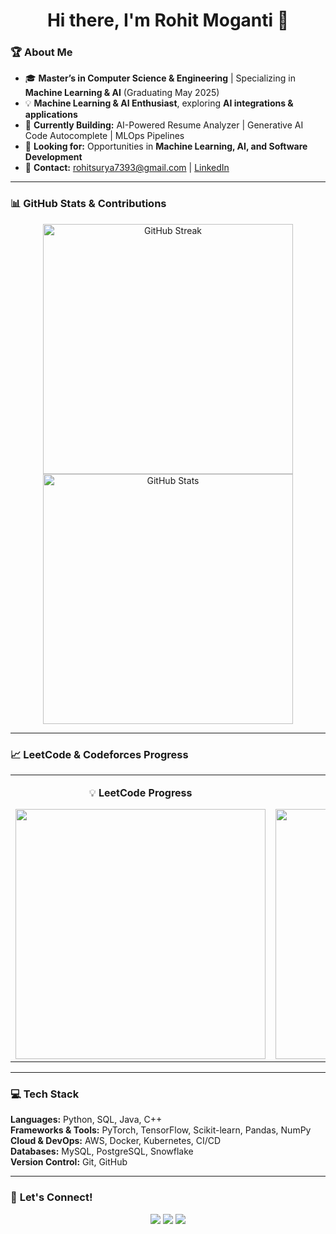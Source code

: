 <h1 align="center">Hi there, I'm Rohit Moganti 👋</h1>

### 🏆 **About Me**  
- 🎓 **Master’s in Computer Science & Engineering** | Specializing in **Machine Learning & AI** (Graduating May 2025)  
- 💡 **Machine Learning & AI Enthusiast**, exploring **AI integrations & applications**  
- 🚀 **Currently Building:** AI-Powered Resume Analyzer | Generative AI Code Autocomplete | MLOps Pipelines  
- 📌 **Looking for:** Opportunities in **Machine Learning, AI, and Software Development**  
- 📩 **Contact:** [rohitsurya7393@gmail.com](mailto:rohitsurya7393@gmail.com) | [LinkedIn](https://www.linkedin.com/in/rohit-moganti-ab30481b0/)  

---

### 📊 **GitHub Stats & Contributions**
<p align="center">
  <img src="https://github-readme-streak-stats.herokuapp.com/?user=rohitsurya7393&theme=dark&hide_border=true" alt="GitHub Streak" width="400"/>
  <img src="https://github-readme-stats.vercel.app/api?username=rohitsurya7393&show_icons=true&theme=dark&hide_border=true" alt="GitHub Stats" width="400"/>
</p>

---

### 📈 **LeetCode & Codeforces Progress**
<div align="center">

<table>
<tr>
<td align="center" width="50%">
  
💡 **LeetCode Progress**
  
<img src="https://leetcard.jacoblin.cool/dante_msv?theme=dark&font=Karma&ext=heatmap" width="400">

</td>
<td align="center" width="50%">

🔥 **Codeforces Progress**

<!--<img src="https://codeforces-readme-stats.vercel.app/api/card?username=rohithmsv&theme=dark" width="410" height="250"/> -->
<img src="https://codeforces-readme-stats.vercel.app/api/card?username=rohithmsv&theme=custom&timestamp=`date +%s`" width="400"/>



</td>
</tr>
</table>

</div>

---

### 💻 **Tech Stack**
**Languages:** Python, SQL, Java, C++  
**Frameworks & Tools:** PyTorch, TensorFlow, Scikit-learn, Pandas, NumPy  
**Cloud & DevOps:** AWS, Docker, Kubernetes, CI/CD  
**Databases:** MySQL, PostgreSQL, Snowflake  
**Version Control:** Git, GitHub  

---

### 💬 **Let's Connect!**
<p align="center">
  <a href="https://linkedin.com/in/rohith-moganti"><img src="https://img.shields.io/badge/LinkedIn-0077B5?style=for-the-badge&logo=linkedin&logoColor=white"/></a>
  <a href="https://github.com/rohitsurya7393"><img src="https://img.shields.io/badge/GitHub-100000?style=for-the-badge&logo=github&logoColor=white"/></a>
  <a href="mailto:rohitsurya9939@gmail.com"><img src="https://img.shields.io/badge/Email-D14836?style=for-the-badge&logo=gmail&logoColor=white"/></a>
</p>
